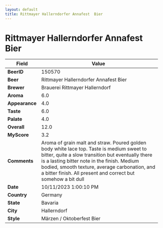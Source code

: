 ```yaml
---
layout: default
title: Rittmayer Hallerndorfer Annafest  Bier
---
```


# Rittmayer Hallerndorfer Annafest  Bier

| Field         | Value     |
|---------------|-----------|
| **BeerID** | 150570 |
| **Beer** | Rittmayer Hallerndorfer Annafest  Bier |
| **Brewer** | Brauerei Rittmayer Hallerndorf |
| **Aroma** | 6.0 |
| **Appearance** | 4.0 |
| **Taste** | 6.0 |
| **Palate** | 4.0 |
| **Overall** | 12.0 |
| **MyScore** | 3.2 |
| **Comments** | Aroma of grain malt and straw. Poured golden body white lace top. Taste is medium sweet to bitter, quite a slow transition but eventually there is a lasting bitter note in the finish. Medium bodied, smooth texture, average carbonation, and a bitter finish. All present and correct but somehow a bit dull |
| **Date** | 10/11/2023 1:00:10 PM |
| **Country** | Germany |
| **State** | Bavaria |
| **City** | Hallerndorf |
| **Style** | Märzen / Oktoberfest Bier |
